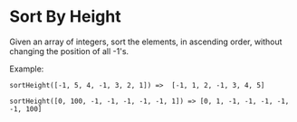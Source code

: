 # Sort By Height

Given an array of integers, sort the elements, in ascending order, without changing the position of all -1's. 

Example:

```
sortHeight([-1, 5, 4, -1, 3, 2, 1]) =>  [-1, 1, 2, -1, 3, 4, 5]

sortHeight([0, 100, -1, -1, -1, -1, -1, 1]) => [0, 1, -1, -1, -1, -1, -1, 100]
```